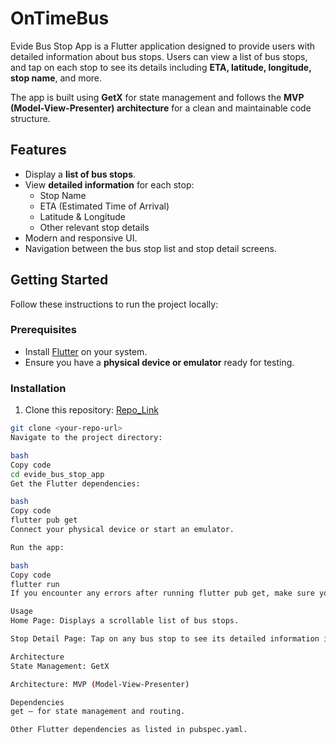 # OnTimeBus

Evide Bus Stop App is a Flutter application designed to provide users with detailed information about bus stops. Users can view a list of bus stops, and tap on each stop to see its details including **ETA, latitude, longitude, stop name**, and more.

The app is built using **GetX** for state management and follows the **MVP (Model-View-Presenter) architecture** for a clean and maintainable code structure.

## Features

- Display a **list of bus stops**.
- View **detailed information** for each stop:
  - Stop Name
  - ETA (Estimated Time of Arrival)
  - Latitude & Longitude
  - Other relevant stop details
- Modern and responsive UI.
- Navigation between the bus stop list and stop detail screens.

## Getting Started

Follow these instructions to run the project locally:

### Prerequisites

- Install [Flutter](https://docs.flutter.dev/get-started/install) on your system.
- Ensure you have a **physical device or emulator** ready for testing.

### Installation

1. Clone this repository: [Repo_Link](https://github.com/DUDU0123/OnTimeBus)

```bash
git clone <your-repo-url>
Navigate to the project directory:

bash
Copy code
cd evide_bus_stop_app
Get the Flutter dependencies:

bash
Copy code
flutter pub get
Connect your physical device or start an emulator.

Run the app:

bash
Copy code
flutter run
If you encounter any errors after running flutter pub get, make sure your Flutter SDK is properly installed and up to date.

Usage
Home Page: Displays a scrollable list of bus stops.

Stop Detail Page: Tap on any bus stop to see its detailed information including ETA, latitude, longitude, and stop name.

Architecture
State Management: GetX

Architecture: MVP (Model-View-Presenter)

Dependencies
get – for state management and routing.

Other Flutter dependencies as listed in pubspec.yaml.

